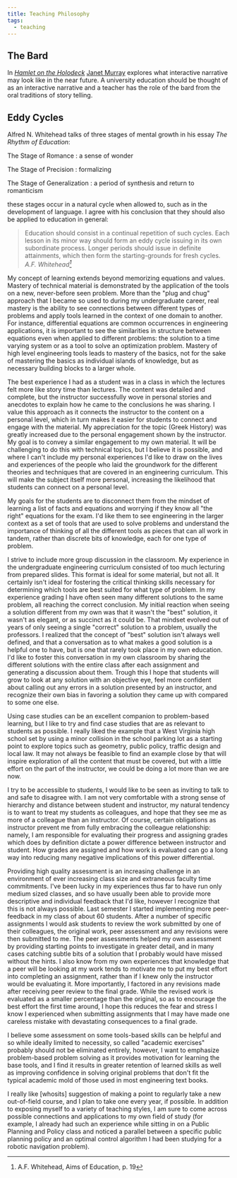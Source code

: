 ```yaml
---
title: Teaching Philosophy
tags:
  - teaching
---
```


## The Bard

In [_Hamlet on the Holodeck_][hamlet-holodeck] [Janet Murray] explores what interactive
narrative may look like in the near future. A university education
should be thought of as an interactive narrative and a teacher has the
role of the bard from the oral traditions of story telling.

## Eddy Cycles

Alfred N. Whitehead talks of three stages of mental
growth in his essay _The Rhythm of Education_:

The Stage of Romance
: a sense of wonder

The Stage of Precision
: formalizing

The Stage of Generalization 
: a period of synthesis and return to romanticism

these stages occur in a natural cycle when allowed to, such as in the
development of language. I agree with his conclusion that they should
also be applied to education in general:

> Education should consist in a continual repetition of such
> cycles. Each lesson in its minor way should form an eddy cycle
> issuing in its own subordinate process. Longer periods should issue
> in definite attainments, which then form the starting-grounds for
> fresh cycles. <cite>A.F. Whitehead[^aims_of_education]</cite>

[^aims_of_education]: A.F. Whitehead, Aims of Education, p. 19

My concept of learning extends beyond memorizing equations and values.
Mastery of technical material is demonstrated by the application of
the tools on a new, never-before seen problem.  More than the "plug
and chug" approach that I became so used to during my undergraduate
career, real mastery is the ability to see connections between
different types of problems and apply tools learned in the context of
one domain to another.  For instance, differential equations are
common occurrences in engineering applications, it is important to see
the similarities in structure between equations even when applied to
different problems: the solution to a time varying system or as a tool
to solve an optimization problem.  Mastery of high level engineering
tools leads to mastery of the basics, not for the sake of mastering
the basics as individual islands of knowledge, but as necessary
building blocks to a larger whole.

The best experience I had as a student was in a class in which the
lectures felt more like story time than lectures.  The content was
detailed and complete, but the instructor successfully wove in
personal stories and anecdotes to explain how he came to the
conclusions he was sharing.  I value this approach as it connects the
instructor to the content on a personal level, which in turn makes it
easier for students to connect and engage with the material. My
appreciation for the topic (Greek History) was greatly increased due
to the personal engagement shown by the instructor.  My goal is to
convey a similar engagement to my own material. It will be challenging
to do this with technical topics, but I believe it is possible, and
where I can't include my personal experiences I'd like to draw on the
lives and experiences of the people who laid the groundwork for the
different theories and techniques that are covered in an engineering
curriculum.  This will make the subject itself more personal,
increasing the likelihood that students can connect on a personal
level.

My goals for the students are to disconnect them from the mindset of
learning a list of facts and equations and worrying if they know all
"the right" equations for the exam.  I'd like them to see engineering
in the larger context as a set of tools that are used to solve
problems and understand the importance of thinking of all the
different tools as pieces that can all work in tandem, rather than
discrete bits of knowledge, each for one type of problem.

I strive to include more group discussion in the classroom.  My
experience in the undergraduate engineering curriculum consisted of
too much lecturing from prepared slides.  This format is ideal for
some material, but not all.  It certainly isn't ideal for fostering
the critical thinking skills necessary for determining which tools are
best suited for what type of problem.  In my experience grading I have
often seen many different solutions to the same problem, all reaching
the correct conclusion.  My initial reaction when seeing a solution
different from my own was that it wasn't the "best" solution, it
wasn't as elegant, or as succinct as it could be.  That mindset
evolved out of years of only seeing a single "correct" solution to a
problem, usually the professors.  I realized that the concept of
"best" solution isn't always well defined, and that a conversation as
to what makes a good solution is a helpful one to have, but is one
that rarely took place in my own education.  I'd like to foster this
conversation in my own classroom by sharing the different solutions
with the entire class after each assignment and generating a
discussion about them.  Trough this I hope that students will grow to
look at any solution with an objective eye, feel more confident about
calling out any errors in a solution presented by an instructor, and
recognize their own bias in favoring a solution they came up with
compared to some one else.

Using case studies can be an excellent companion to problem-based
learning, but I like to try and find case studies that are as relevant
to students as possible.  I really liked the example that a West
Virginia high school set by using a minor collision in the school
parking lot as a starting point to explore topics such as geometry,
public policy, traffic design and local law.  It may not always be
feasible to find an example close by that will inspire exploration of
all the content that must be covered, but with a little effort on the
part of the instructor, we could be doing a lot more than we are now.

I try to be accessible to students, I would like to be seen as
inviting to talk to and safe to disagree with.  I am not very
comfortable with a strong sense of hierarchy and distance between
student and instructor, my natural tendency is to want to treat my
students as colleagues, and hope that they see me as more of a
colleague than an instructor.  Of course, certain obligations as
instructor prevent me from fully embracing the colleague relationship:
namely, I am responsible for evaluating their progress and assigning
grades which does by definition dictate a power difference between
instructor and student.  How grades are assigned and how work is
evaluated can go a long way into reducing many negative implications
of this power differential.

Providing high quality assessment is an increasing challenge in an
environment of ever increasing class size and extraneous faculty time
commitments.  I've been lucky in my experiences thus far to have run
only medium sized classes, and so have usually been able to provide
more descriptive and individual feedback that I'd like, however I
recognize that this is not always possible. Last semester I started
implementing more peer-feedback in my class of about 60 students.
After a number of specific assignments I would ask students to review
the work submitted by one of their colleagues, the original work, peer
assessment and any revisions were then submitted to me.  The peer
assessments helped my own assessment by providing starting points to
investigate in greater detail, and in many cases catching subtle bits
of a solution that I probably would have missed without the hints.  I
also know from my own experiences that knowledge that a peer will be
looking at my work tends to motivate me to put my best effort into
completing an assignment, rather than if I knew only the instructor
would be evaluating it.  More importantly, I factored in any revisions
made after receiving peer review to the final grade.  While the
revised work is evaluated as a smaller percentage than the original,
so as to encourage the best effort the first time around, I hope this
reduces the fear and stress I know I experienced when submitting
assignments that I may have made one careless mistake with devastating
consequences to a final grade.

I believe some assessment on some tools-based skills can be helpful
and so while ideally limited to necessity, so called "academic
exercises" probably should not be eliminated entirely, however, I want
to emphasize problem-based problem solving as it provides motivation
for learning the base tools, and I find it results in greater
retention of learned skills as well as improving confidence in solving
original problems that don't fit the typical academic mold of those
used in most engineering text books.

I really like [whosits] suggestion of making a point to regularly take
a new out-of-field course, and I plan to take one every year, if
possible.  In addition to exposing myself to a variety of teaching
styles, I am sure to come across possible connections and applications
to my own field of study (for example, I already had such an
experience while sitting in on a Public Planning and Policy class and
noticed a parallel between a specific public planning policy and an
optimal control algorithm I had been studying for a robotic navigation
problem).

[Janet Murray]: http://lmc.gatech.edu/~murray/
[hamlet-holodeck]: https://mitpress.mit.edu/books/hamlet-holodeck
